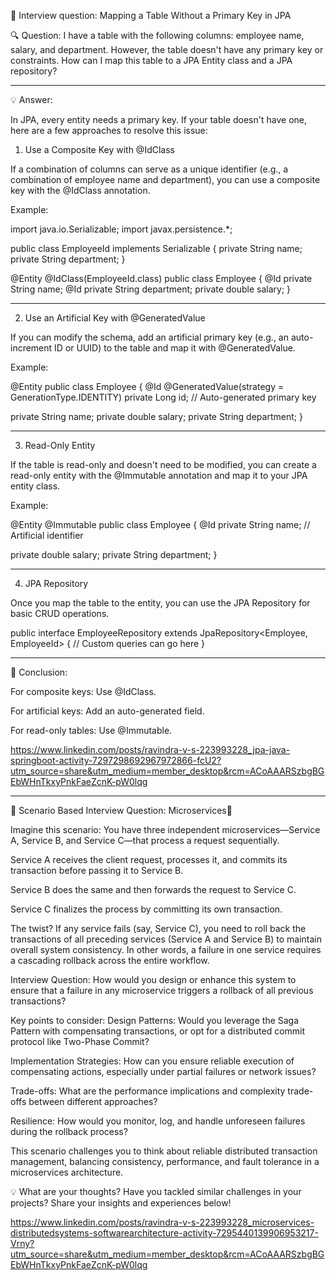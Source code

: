 🚀 Interview question: Mapping a Table Without a Primary Key in JPA

🔍 Question:
I have a table with the following columns: employee name, salary, and department. However, the table doesn't have any primary key or constraints. How can I map this table to a JPA Entity class and a JPA repository?


---

💡 Answer:

In JPA, every entity needs a primary key. If your table doesn't have one, here are a few approaches to resolve this issue:

1. Use a Composite Key with @IdClass

If a combination of columns can serve as a unique identifier (e.g., a combination of employee name and department), you can use a composite key with the @IdClass annotation.

Example:

import java.io.Serializable;
import javax.persistence.*;

public class EmployeeId implements Serializable {
 private String name;
 private String department;
}

@Entity
@IdClass(EmployeeId.class)
public class Employee {
 @Id
 private String name;
 @Id
 private String department;
 private double salary;
}


---

2. Use an Artificial Key with @GeneratedValue

If you can modify the schema, add an artificial primary key (e.g., an auto-increment ID or UUID) to the table and map it with @GeneratedValue.

Example:

@Entity
public class Employee {
 @Id
 @GeneratedValue(strategy = GenerationType.IDENTITY)
 private Long id; // Auto-generated primary key

 private String name;
 private double salary;
 private String department;
}


---

3. Read-Only Entity

If the table is read-only and doesn't need to be modified, you can create a read-only entity with the @Immutable annotation and map it to your JPA entity class.

Example:

@Entity
@Immutable
public class Employee {
 @Id
 private String name; // Artificial identifier

 private double salary;
 private String department;
}


---

4. JPA Repository

Once you map the table to the entity, you can use the JPA Repository for basic CRUD operations.


public interface EmployeeRepository extends JpaRepository<Employee, EmployeeId> {
 // Custom queries can go here
}


---

🎯 Conclusion:

For composite keys: Use @IdClass.

For artificial keys: Add an auto-generated field.

For read-only tables: Use @Immutable.


https://www.linkedin.com/posts/ravindra-v-s-223993228_jpa-java-springboot-activity-7297298692967972866-fcU2?utm_source=share&utm_medium=member_desktop&rcm=ACoAAARSzbgBGEbWHnTkxyPnkFaeZcnK-pW0lqg

*******************


🚀 Scenario Based Interview Question: Microservices🚀

Imagine this scenario: You have three independent microservices—Service A, Service B, and Service C—that process a request sequentially.

Service A receives the client request, processes it, and commits its transaction before passing it to Service B.

Service B does the same and then forwards the request to Service C.

Service C finalizes the process by committing its own transaction.

The twist? If any service fails (say, Service C), you need to roll back the transactions of all preceding services (Service A and Service B) to maintain overall system consistency. In other words, a failure in one service requires a cascading rollback across the entire workflow.

Interview Question: How would you design or enhance this system to ensure that a failure in any microservice triggers a rollback of all previous transactions?

Key points to consider:
Design Patterns: Would you leverage the Saga Pattern with compensating transactions, or opt for a distributed commit protocol like Two-Phase Commit?

Implementation Strategies: How can you ensure reliable execution of compensating actions, especially under partial failures or network issues?

Trade-offs: What are the performance implications and complexity trade-offs between different approaches?

Resilience: How would you monitor, log, and handle unforeseen failures during the rollback process?

This scenario challenges you to think about reliable distributed transaction management, balancing consistency, performance, and fault tolerance in a microservices architecture.

💡 What are your thoughts?
 Have you tackled similar challenges in your projects? Share your insights and experiences below!

 https://www.linkedin.com/posts/ravindra-v-s-223993228_microservices-distributedsystems-softwarearchitecture-activity-7295440139906953217-Vrny?utm_source=share&utm_medium=member_desktop&rcm=ACoAAARSzbgBGEbWHnTkxyPnkFaeZcnK-pW0lqg
